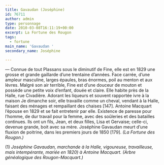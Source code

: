 ```yaml
---
title: Gavaudan (Joséphine)
id: 76711
author: admin
type: personnage
date: 2010-03-08T16:11:19+00:00
excerpt: La Fortune des Rougon
tags:
  - fortune
main_name: 'Gavaudan '
secondary_name: Joséphine

---
```

— Connue de tout Plassans sous le diminutif de Fine, elle est en 1829 une grosse et grande gaillarde d&rsquo;une trentaine d&rsquo;années. Face carrée, d&rsquo;une ampleur masculine, larges épaules, bras énormes, poil au menton et aux lèvres. Malgré son air terrible, Fine est d&rsquo;une douceur de mouton et possède une petite voix d&rsquo;enfant, douée et claire. Elle habite près de la Halle, rue Civadière. Adorant les liqueurs et souvent rapportée ivre à la maison Je dimanche soir, elle travaille comme un cheval, vendant à la Halle, faisant des ménages et rempaillant des chaises [147]. Antoine Macquart l&rsquo;épouse en 1829 et se fait entretenir par elle. Existence de paresse pour l&rsquo;homme, de dur travail pour la femme, avec des soûleries et des batailles continues. Ils ont un fils, Jean, et deux filles, Lisa et Gervaise; celle-ci, devenue grande, boit avec sa mère. Joséphine Gavaudan meurt d&rsquo;une fluxion de poitrine, dans les premiers jours de 1850 [179]. _(La Fortune des Rougon.)_

(1) _Joséphine Gavaudan, marchande à la Halle, vigoureuse, travailleuse, mais intempérante, mariée en 1820) à Antoine Macquart. (Arbre généalogique des Rougon-Macquart.)_